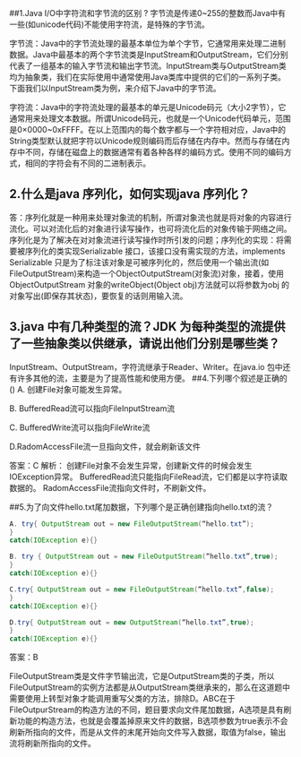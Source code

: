 ##1.Java I/O中字符流和字节流的区别 ?
字节流是传递0~255的整数而Java中有一些(如unicode代码)不能使用字符流，是特殊的字节流。

字节流：Java中的字节流处理的最基本单位为单个字节，它通常用来处理二进制数据。Java中最基本的两个字节流类是InputStream和OutputStream，它们分别代表了一组基本的输入字节流和输出字节流。InputStream类与OutputStream类均为抽象类，我们在实际使用中通常使用Java类库中提供的它们的一系列子类。下面我们以InputStream类为例，来介绍下Java中的字节流。

字符流：Java中的字符流处理的最基本的单元是Unicode码元（大小2字节），它通常用来处理文本数据。所谓Unicode码元，也就是一个Unicode代码单元，范围是0×0000~0xFFFF。在以上范围内的每个数字都与一个字符相对应，Java中的String类型默认就把字符以Unicode规则编码而后存储在内存中。然而与存储在内存中不同，存储在磁盘上的数据通常有着各种各样的编码方式。使用不同的编码方式，相同的字符会有不同的二进制表示。
## 2.什么是java 序列化，如何实现java 序列化？
答：序列化就是一种用来处理对象流的机制，所谓对象流也就是将对象的内容进行流化。可以对流化后的对象进行读写操作，也可将流化后的对象传输于网络之间。序列化是为了解决在对对象流进行读写操作时所引发的问题；序列化的实现：将需要被序列化的类实现Serializable 接口，该接口没有需实现的方法，implements Serializable 只是为了标注该对象是可被序列化的，然后使用一个输出流(如FileOutputStream)来构造一个ObjectOutputStream(对象流)对象，接着，使用ObjectOutputStream 对象的writeObject(Object obj)方法就可以将参数为obj 的对象写出(即保存其状态)，要恢复的话则用输入流。
## 3.java 中有几种类型的流？JDK 为每种类型的流提供了一些抽象类以供继承，请说出他们分别是哪些类？
InputStream、OutputStream，字符流继承于Reader、Writer。在java.io 包中还有许多其他的流，主要是为了提高性能和使用方便。
##4.下列哪个叙述是正确的()
A. 创建File对象可能发生异常。

B. BufferedRead流可以指向FileInputStream流

C. BufferedWrite流可以指向FileWrite流

D.RadomAccessFile流一旦指向文件，就会刷新该文件

答案：C
解析：
创建File对象不会发生异常，创建新文件的时候会发生IOException异常。
BufferedRead流只能指向FileRead流，它们都是以字符读取数据的。
RadomAccessFile流指向文件时，不刷新文件。

##5.为了向文件hello.txt尾加数据，下列哪个是正确创建指向hello.txt的流？
```java
A. try{ OutputStream out = new FileOutputStream(“hello.txt”); 
} 
catch(IOException e){} 

B. try { OutputStream out = new FileOutputStream(“hello.txt”,true); 
} 
catch(IOException e){} 

C.try{ OutputStream out = new FileOutputStream(“hello.txt”,false); 
} 
catch(IOException e){} 

D.try{ OutputStream out = new OutputStream(“hello.txt”,true); 
} 
catch(IOException e){}
```
答案：B

FileOutputStream类是文件字节输出流，它是OutputStream类的子类，所以FileOutputStream的实例方法都是从OutputStream类继承来的，那么在这道题中需要使用上转型对象才能调用重写父类的方法，排除D。ABC在于FileOutpurStream的构造方法的不同，题目要求向文件尾加数据，A选项是具有刷新功能的构造方法，也就是会覆盖掉原来文件的数据，B选项参数为true表示不会刷新所指向的文件，而是从文件的末尾开始向文件写入数据，取值为false，输出流将刷新所指向的文件。

